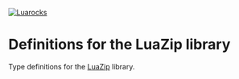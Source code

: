 [![Luarocks](https://img.shields.io/luarocks/v/mpeterv/luazip?label=Luarocks&logo=Lua)](https://luarocks.org/modules/mpeterv/luazip)

# Definitions for the LuaZip library

Type definitions for the [LuaZip](https://github.com/mpeterv/luazip) library.
